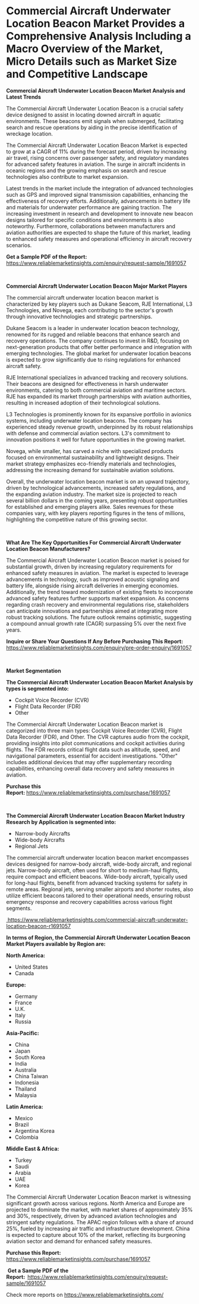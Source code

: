<p><h1>Commercial Aircraft Underwater Location Beacon Market Provides a Comprehensive Analysis Including a Macro Overview of the Market, Micro Details such as Market Size and Competitive Landscape</h1></p><p><strong>Commercial Aircraft Underwater Location Beacon Market Analysis and Latest Trends</strong></p>
<p><p>The Commercial Aircraft Underwater Location Beacon is a crucial safety device designed to assist in locating downed aircraft in aquatic environments. These beacons emit signals when submerged, facilitating search and rescue operations by aiding in the precise identification of wreckage location.</p><p>The Commercial Aircraft Underwater Location Beacon Market is expected to grow at a CAGR of 11% during the forecast period, driven by increasing air travel, rising concerns over passenger safety, and regulatory mandates for advanced safety features in aviation. The surge in aircraft incidents in oceanic regions and the growing emphasis on search and rescue technologies also contribute to market expansion.</p><p>Latest trends in the market include the integration of advanced technologies such as GPS and improved signal transmission capabilities, enhancing the effectiveness of recovery efforts. Additionally, advancements in battery life and materials for underwater performance are gaining traction. The increasing investment in research and development to innovate new beacon designs tailored for specific conditions and environments is also noteworthy. Furthermore, collaborations between manufacturers and aviation authorities are expected to shape the future of this market, leading to enhanced safety measures and operational efficiency in aircraft recovery scenarios.</p></p>
<p><strong>Get a Sample PDF of the Report:&nbsp;</strong> <a href="https://www.reliablemarketinsights.com/enquiry/request-sample/1691057?utm_campaign=1932&utm_medium=2&utm_source=Github&utm_content=ia&utm_term=07012025&utm_id=commercial-aircraft-underwater-location-beacon">https://www.reliablemarketinsights.com/enquiry/request-sample/1691057</a></p>
<p>&nbsp;</p>
<p><strong>Commercial Aircraft Underwater Location Beacon Major Market Players</strong></p>
<p><p>The commercial aircraft underwater location beacon market is characterized by key players such as Dukane Seacom, RJE International, L3 Technologies, and Novega, each contributing to the sector's growth through innovative technologies and strategic partnerships.</p><p>Dukane Seacom is a leader in underwater location beacon technology, renowned for its rugged and reliable beacons that enhance search and recovery operations. The company continues to invest in R&D, focusing on next-generation products that offer better performance and integration with emerging technologies. The global market for underwater location beacons is expected to grow significantly due to rising regulations for enhanced aircraft safety.</p><p>RJE International specializes in advanced tracking and recovery solutions. Their beacons are designed for effectiveness in harsh underwater environments, catering to both commercial aviation and maritime sectors. RJE has expanded its market through partnerships with aviation authorities, resulting in increased adoption of their technological solutions.</p><p>L3 Technologies is prominently known for its expansive portfolio in avionics systems, including underwater location beacons. The company has experienced steady revenue growth, underpinned by its robust relationships with defense and commercial aviation sectors. L3's commitment to innovation positions it well for future opportunities in the growing market.</p><p>Novega, while smaller, has carved a niche with specialized products focused on environmental sustainability and lightweight designs. Their market strategy emphasizes eco-friendly materials and technologies, addressing the increasing demand for sustainable aviation solutions.</p><p>Overall, the underwater location beacon market is on an upward trajectory, driven by technological advancements, increased safety regulations, and the expanding aviation industry. The market size is projected to reach several billion dollars in the coming years, presenting robust opportunities for established and emerging players alike. Sales revenues for these companies vary, with key players reporting figures in the tens of millions, highlighting the competitive nature of this growing sector.</p></p>
<p>&nbsp;</p>
<p><strong>What Are The Key Opportunities For Commercial Aircraft Underwater Location Beacon Manufacturers?</strong></p>
<p><p>The Commercial Aircraft Underwater Location Beacon market is poised for substantial growth, driven by increasing regulatory requirements for enhanced safety measures in aviation. The market is expected to leverage advancements in technology, such as improved acoustic signaling and battery life, alongside rising aircraft deliveries in emerging economies. Additionally, the trend toward modernization of existing fleets to incorporate advanced safety features further supports market expansion. As concerns regarding crash recovery and environmental regulations rise, stakeholders can anticipate innovations and partnerships aimed at integrating more robust tracking solutions. The future outlook remains optimistic, suggesting a compound annual growth rate (CAGR) surpassing 5% over the next five years.</p></p>
<p><strong>Inquire or Share Your Questions If Any Before Purchasing This Report:</strong> <a href="https://www.reliablemarketinsights.com/enquiry/pre-order-enquiry/1691057?utm_campaign=1932&utm_medium=2&utm_source=Github&utm_content=ia&utm_term=07012025&utm_id=commercial-aircraft-underwater-location-beacon">https://www.reliablemarketinsights.com/enquiry/pre-order-enquiry/1691057</a></p>
<p>&nbsp;</p>
<p><strong>Market Segmentation</strong></p>
<p><strong>The Commercial Aircraft Underwater Location Beacon Market Analysis by types is segmented into:</strong></p>
<p><ul><li>Cockpit Voice Recorder (CVR)</li><li>Flight Data Recorder (FDR)</li><li>Other</li></ul></p>
<p><p>The Commercial Aircraft Underwater Location Beacon market is categorized into three main types: Cockpit Voice Recorder (CVR), Flight Data Recorder (FDR), and Other. The CVR captures audio from the cockpit, providing insights into pilot communications and cockpit activities during flights. The FDR records critical flight data such as altitude, speed, and navigational parameters, essential for accident investigations. "Other" includes additional devices that may offer supplementary recording capabilities, enhancing overall data recovery and safety measures in aviation.</p></p>
<p><strong>Purchase this Report:&nbsp;</strong><a href="https://www.reliablemarketinsights.com/purchase/1691057?utm_campaign=1932&utm_medium=2&utm_source=Github&utm_content=ia&utm_term=07012025&utm_id=commercial-aircraft-underwater-location-beacon">https://www.reliablemarketinsights.com/purchase/1691057</a></p>
<p>&nbsp;</p>
<p><strong>The Commercial Aircraft Underwater Location Beacon Market Industry Research by Application is segmented into:</strong></p>
<p><ul><li>Narrow-body Aircrafts</li><li>Wide-body Aircrafts</li><li>Regional Jets</li></ul></p>
<p><p>The commercial aircraft underwater location beacon market encompasses devices designed for narrow-body aircraft, wide-body aircraft, and regional jets. Narrow-body aircraft, often used for short to medium-haul flights, require compact and efficient beacons. Wide-body aircraft, typically used for long-haul flights, benefit from advanced tracking systems for safety in remote areas. Regional jets, serving smaller airports and shorter routes, also utilize efficient beacons tailored to their operational needs, ensuring robust emergency response and recovery capabilities across various flight segments.</p></p>
<p><a href="https://www.reliablemarketinsights.com/commercial-aircraft-underwater-location-beacon-r1691057?utm_campaign=1932&utm_medium=2&utm_source=Github&utm_content=ia&utm_term=07012025&utm_id=commercial-aircraft-underwater-location-beacon">&nbsp;https://www.reliablemarketinsights.com/commercial-aircraft-underwater-location-beacon-r1691057</a></p>
<p><strong>In terms of Region, the Commercial Aircraft Underwater Location Beacon Market Players available by Region are:</strong></p>
<p>
    <p> <strong> North America: </strong>
        <ul>
            <li>United States</li>
            <li>Canada</li>
        </ul>
        </p> 
    <p> <strong> Europe: </strong>
        <ul>
            <li>Germany</li>
            <li>France</li>
            <li>U.K.</li>
            <li>Italy</li>
            <li>Russia</li>
        </ul>
        </p> 
    <p> <strong> Asia-Pacific: </strong>
        <ul>
            <li>China</li>
            <li>Japan</li>
            <li>South Korea</li>
            <li>India</li>
            <li>Australia</li>
            <li>China Taiwan</li>
            <li>Indonesia</li>
            <li>Thailand</li>
            <li>Malaysia</li>
        </ul>
        </p> 
    <p> <strong> Latin America: </strong>
        <ul>
            <li>Mexico</li>
            <li>Brazil</li>
            <li>Argentina Korea</li>
            <li>Colombia</li>
        </ul>
        </p> 
    <p> <strong> Middle East & Africa: </strong>
        <ul>
            <li>Turkey</li>
            <li>Saudi</li>
            <li>Arabia</li>
            <li>UAE</li>
            <li>Korea</li>
        </ul>
    </p>
    </p>
<p><p>The Commercial Aircraft Underwater Location Beacon market is witnessing significant growth across various regions. North America and Europe are projected to dominate the market, with market shares of approximately 35% and 30%, respectively, driven by advanced aviation technologies and stringent safety regulations. The APAC region follows with a share of around 25%, fueled by increasing air traffic and infrastructure development. China is expected to capture about 10% of the market, reflecting its burgeoning aviation sector and demand for enhanced safety measures.</p></p>
<p><strong>Purchase this Report: </strong><a href="https://www.reliablemarketinsights.com/purchase/1691057?utm_campaign=1932&utm_medium=2&utm_source=Github&utm_content=ia&utm_term=07012025&utm_id=commercial-aircraft-underwater-location-beacon">https://www.reliablemarketinsights.com/purchase/1691057</a></p>
<p>&nbsp;<strong>Get a Sample PDF of the Report:&nbsp;&nbsp;</strong><a href="https://www.reliablemarketinsights.com/enquiry/request-sample/1691057?utm_campaign=1932&utm_medium=2&utm_source=Github&utm_content=ia&utm_term=07012025&utm_id=commercial-aircraft-underwater-location-beacon">https://www.reliablemarketinsights.com/enquiry/request-sample/1691057</a></p>
<p><strong></strong></p>
<p>Check more reports on <a href="https://www.reliablemarketinsights.com/?utm_campaign=1932&utm_medium=2&utm_source=Github&utm_content=ia&utm_term=07012025&utm_id=commercial-aircraft-underwater-location-beacon">https://www.reliablemarketinsights.com/</a></p>